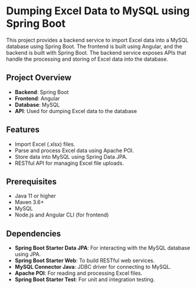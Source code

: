 # Dumping Excel Data to MySQL using Spring Boot

This project provides a backend service to import Excel data into a MySQL database using Spring Boot. The frontend is built using Angular, and the backend is built with Spring Boot. The backend service exposes APIs that handle the processing and storing of Excel data into the database.

## Project Overview

- **Backend**: Spring Boot
- **Frontend**: Angular
- **Database**: MySQL
- **API**: Used for dumping Excel data to the database

## Features

- Import Excel (.xlsx) files.
- Parse and process Excel data using Apache POI.
- Store data into MySQL using Spring Data JPA.
- RESTful API for managing Excel file uploads.

## Prerequisites

- Java 11 or higher
- Maven 3.6+
- MySQL
- Node.js and Angular CLI (for frontend)

## Dependencies

- **Spring Boot Starter Data JPA**: For interacting with the MySQL database using JPA.
- **Spring Boot Starter Web**: To build RESTful web services.
- **MySQL Connector Java**: JDBC driver for connecting to MySQL.
- **Apache POI**: For reading and processing Excel files.
- **Spring Boot Starter Test**: For unit and integration testing.
